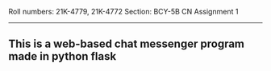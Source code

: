 Roll numbers: 21K-4779, 21K-4772
Section: BCY-5B
CN Assignment 1

---

## This is a web-based chat messenger program made in python flask
